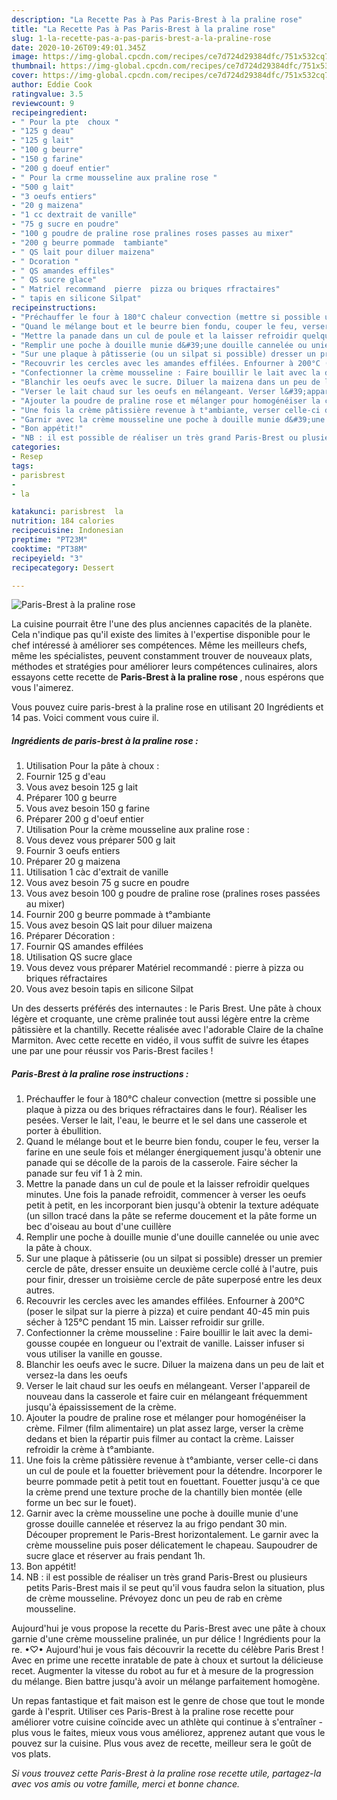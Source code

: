 ```yaml
---
description: "La Recette Pas à Pas Paris-Brest à la praline rose"
title: "La Recette Pas à Pas Paris-Brest à la praline rose"
slug: 1-la-recette-pas-a-pas-paris-brest-a-la-praline-rose
date: 2020-10-26T09:49:01.345Z
image: https://img-global.cpcdn.com/recipes/ce7d724d29384dfc/751x532cq70/paris-brest-a-la-praline-rose-photo-principale-de-la-recette.jpg
thumbnail: https://img-global.cpcdn.com/recipes/ce7d724d29384dfc/751x532cq70/paris-brest-a-la-praline-rose-photo-principale-de-la-recette.jpg
cover: https://img-global.cpcdn.com/recipes/ce7d724d29384dfc/751x532cq70/paris-brest-a-la-praline-rose-photo-principale-de-la-recette.jpg
author: Eddie Cook
ratingvalue: 3.5
reviewcount: 9
recipeingredient:
- " Pour la pte  choux "
- "125 g deau"
- "125 g lait"
- "100 g beurre"
- "150 g farine"
- "200 g doeuf entier"
- " Pour la crme mousseline aux praline rose "
- "500 g lait"
- "3 oeufs entiers"
- "20 g maizena"
- "1 cc dextrait de vanille"
- "75 g sucre en poudre"
- "100 g poudre de praline rose pralines roses passes au mixer"
- "200 g beurre pommade  tambiante"
- " QS lait pour diluer maizena"
- " Dcoration "
- " QS amandes effiles"
- " QS sucre glace"
- " Matriel recommand  pierre  pizza ou briques rfractaires"
- " tapis en silicone Silpat"
recipeinstructions:
- "Préchauffer le four à 180°C chaleur convection (mettre si possible une plaque à pizza ou des briques réfractaires dans le four). Réaliser les pesées. Verser le lait, l&#39;eau, le beurre et le sel dans une casserole et porter à ébullition."
- "Quand le mélange bout et le beurre bien fondu, couper le feu, verser la farine en une seule fois et mélanger énergiquement jusqu&#39;à obtenir une panade qui se décolle de la parois de la casserole. Faire sécher la panade sur feu vif 1 à 2 min."
- "Mettre la panade dans un cul de poule et la laisser refroidir quelques minutes. Une fois la panade refroidit, commencer à verser les oeufs petit à petit, en les incorporant bien jusqu&#39;à obtenir la texture adéquate (un sillon tracé dans la pâte se referme doucement et la pâte forme un bec d&#39;oiseau au bout d&#39;une cuillère"
- "Remplir une poche à douille munie d&#39;une douille cannelée ou unie avec la pâte à choux."
- "Sur une plaque à pâtisserie (ou un silpat si possible) dresser un premier cercle de pâte, dresser ensuite un deuxième cercle collé à l&#39;autre, puis pour finir, dresser un troisième cercle de pâte superposé entre les deux autres."
- "Recouvrir les cercles avec les amandes effilées. Enfourner à 200°C (poser le silpat sur la pierre à pizza) et cuire pendant 40-45 min puis sécher à 125°C pendant 15 min. Laisser refroidir sur grille."
- "Confectionner la crème mousseline : Faire bouillir le lait avec la demi-gousse coupée en longueur ou l&#39;extrait de vanille. Laisser infuser si vous utiliser la vanille en gousse."
- "Blanchir les oeufs avec le sucre. Diluer la maizena dans un peu de lait et versez-la dans les oeufs"
- "Verser le lait chaud sur les oeufs en mélangeant. Verser l&#39;appareil de nouveau dans la casserole et faire cuir en mélangeant fréquemment jusqu&#39;à épaississement de la crème."
- "Ajouter la poudre de praline rose et mélanger pour homogénéiser la crème. Filmer (film alimentaire) un plat assez large, verser la crème dedans et bien la répartir puis filmer au contact la crème. Laisser refroidir la crème à t°ambiante."
- "Une fois la crème pâtissière revenue à t°ambiante, verser celle-ci dans un cul de poule et la fouetter brièvement pour la détendre. Incorporer le beurre pommade petit à petit tout en fouettant. Fouetter jusqu&#39;à ce que la crème prend une texture proche de la chantilly bien montée (elle forme un bec sur le fouet)."
- "Garnir avec la crème mousseline une poche à douille munie d&#39;une grosse douille cannelée et réservez la au frigo pendant 30 min. Découper proprement le Paris-Brest horizontalement. Le garnir avec la crème mousseline puis poser délicatement le chapeau. Saupoudrer de sucre glace et réserver au frais pendant 1h."
- "Bon appétit!"
- "NB : il est possible de réaliser un très grand Paris-Brest ou plusieurs petits Paris-Brest mais il se peut qu&#39;il vous faudra selon la situation, plus de crème mousseline. Prévoyez donc un peu de rab en crème mousseline."
categories:
- Resep
tags:
- parisbrest
- 
- la

katakunci: parisbrest  la 
nutrition: 184 calories
recipecuisine: Indonesian
preptime: "PT23M"
cooktime: "PT38M"
recipeyield: "3"
recipecategory: Dessert

---
```



![Paris-Brest à la praline rose](https://img-global.cpcdn.com/recipes/ce7d724d29384dfc/751x532cq70/paris-brest-a-la-praline-rose-photo-principale-de-la-recette.jpg)

La cuisine pourrait être l'une des plus anciennes capacités de la planète. Cela n'indique pas qu'il existe des limites à l'expertise disponible pour le chef intéressé à améliorer ses compétences. Même les meilleurs chefs, même les spécialistes, peuvent constamment trouver de nouveaux plats, méthodes et stratégies pour améliorer leurs compétences culinaires, alors essayons cette recette de <strong> Paris-Brest à la praline rose </strong>, nous espérons que vous l'aimerez.

<!--inarticleads1-->

Vous pouvez cuire paris-brest à la praline rose en utilisant 20 Ingrédients et 14 pas. Voici comment vous cuire il.

##### Ingrédients de paris-brest à la praline rose :

1. Utilisation  Pour la pâte à choux :
1. Fournir 125 g d&#39;eau
1. Vous avez besoin 125 g lait
1. Préparer 100 g beurre
1. Vous avez besoin 150 g farine
1. Préparer 200 g d&#39;oeuf entier
1. Utilisation  Pour la crème mousseline aux praline rose :
1. Vous devez vous préparer 500 g lait
1. Fournir 3 oeufs entiers
1. Préparer 20 g maizena
1. Utilisation 1 càc d&#39;extrait de vanille
1. Vous avez besoin 75 g sucre en poudre
1. Vous avez besoin 100 g poudre de praline rose (pralines roses passées au mixer)
1. Fournir 200 g beurre pommade à t°ambiante
1. Vous avez besoin  QS lait pour diluer maizena
1. Préparer  Décoration :
1. Fournir  QS amandes effilées
1. Utilisation  QS sucre glace
1. Vous devez vous préparer  Matériel recommandé : pierre à pizza ou briques réfractaires
1. Vous avez besoin  tapis en silicone Silpat


Un des desserts préférés des internautes : le Paris Brest. Une pâte à choux légère et croquante, une crème pralinée tout aussi légère entre la crème pâtissière et la chantilly. Recette réalisée avec l&#39;adorable Claire de la chaîne Marmiton. Avec cette recette en vidéo, il vous suffit de suivre les étapes une par une pour réussir vos Paris-Brest faciles ! 

<!--inarticleads2-->

##### Paris-Brest à la praline rose instructions :

1. Préchauffer le four à 180°C chaleur convection (mettre si possible une plaque à pizza ou des briques réfractaires dans le four). Réaliser les pesées. Verser le lait, l&#39;eau, le beurre et le sel dans une casserole et porter à ébullition.
1. Quand le mélange bout et le beurre bien fondu, couper le feu, verser la farine en une seule fois et mélanger énergiquement jusqu&#39;à obtenir une panade qui se décolle de la parois de la casserole. Faire sécher la panade sur feu vif 1 à 2 min.
1. Mettre la panade dans un cul de poule et la laisser refroidir quelques minutes. Une fois la panade refroidit, commencer à verser les oeufs petit à petit, en les incorporant bien jusqu&#39;à obtenir la texture adéquate (un sillon tracé dans la pâte se referme doucement et la pâte forme un bec d&#39;oiseau au bout d&#39;une cuillère
1. Remplir une poche à douille munie d&#39;une douille cannelée ou unie avec la pâte à choux.
1. Sur une plaque à pâtisserie (ou un silpat si possible) dresser un premier cercle de pâte, dresser ensuite un deuxième cercle collé à l&#39;autre, puis pour finir, dresser un troisième cercle de pâte superposé entre les deux autres.
1. Recouvrir les cercles avec les amandes effilées. Enfourner à 200°C (poser le silpat sur la pierre à pizza) et cuire pendant 40-45 min puis sécher à 125°C pendant 15 min. Laisser refroidir sur grille.
1. Confectionner la crème mousseline : Faire bouillir le lait avec la demi-gousse coupée en longueur ou l&#39;extrait de vanille. Laisser infuser si vous utiliser la vanille en gousse.
1. Blanchir les oeufs avec le sucre. Diluer la maizena dans un peu de lait et versez-la dans les oeufs
1. Verser le lait chaud sur les oeufs en mélangeant. Verser l&#39;appareil de nouveau dans la casserole et faire cuir en mélangeant fréquemment jusqu&#39;à épaississement de la crème.
1. Ajouter la poudre de praline rose et mélanger pour homogénéiser la crème. Filmer (film alimentaire) un plat assez large, verser la crème dedans et bien la répartir puis filmer au contact la crème. Laisser refroidir la crème à t°ambiante.
1. Une fois la crème pâtissière revenue à t°ambiante, verser celle-ci dans un cul de poule et la fouetter brièvement pour la détendre. Incorporer le beurre pommade petit à petit tout en fouettant. Fouetter jusqu&#39;à ce que la crème prend une texture proche de la chantilly bien montée (elle forme un bec sur le fouet).
1. Garnir avec la crème mousseline une poche à douille munie d&#39;une grosse douille cannelée et réservez la au frigo pendant 30 min. Découper proprement le Paris-Brest horizontalement. Le garnir avec la crème mousseline puis poser délicatement le chapeau. Saupoudrer de sucre glace et réserver au frais pendant 1h.
1. Bon appétit!
1. NB : il est possible de réaliser un très grand Paris-Brest ou plusieurs petits Paris-Brest mais il se peut qu&#39;il vous faudra selon la situation, plus de crème mousseline. Prévoyez donc un peu de rab en crème mousseline.


Aujourd&#39;hui je vous propose la recette du Paris-Brest avec une pâte à choux garnie d&#39;une crème mousseline pralinée, un pur délice ! Ingrédients pour la re. •♡• Aujourd&#39;hui je vous fais découvrir la recette du célèbre Paris Brest ! Avec en prime une recette inratable de pate à choux et surtout la délicieuse recet. Augmenter la vitesse du robot au fur et à mesure de la progression du mélange. Bien battre jusqu&#39;à avoir un mélange parfaitement homogène. 

<!--inarticleads1-->

<p>
Un repas fantastique et fait maison est le genre de chose que tout le monde garde à l'esprit. Utiliser ces Paris-Brest à la praline rose recette pour améliorer votre cuisine coïncide avec un athlète qui continue à s'entraîner - plus vous le faites, mieux vous vous améliorez, apprenez autant que vous le pouvez sur la cuisine. Plus vous avez de recette, meilleur sera le goût de vos plats.
</p>

<p>
<i>Si vous trouvez cette Paris-Brest à la praline rose recette utile, partagez-la avec vos amis ou votre famille, merci et bonne chance.</i>
</p>
